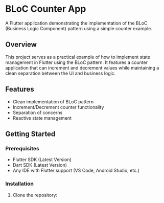 # BLoC Counter App

A Flutter application demonstrating the implementation of the BLoC (Business Logic Component) pattern using a simple counter example.

## Overview

This project serves as a practical example of how to implement state management in Flutter using the BLoC pattern. It features a counter application that can increment and decrement values while maintaining a clean separation between the UI and business logic.

## Features

- Clean implementation of BLoC pattern
- Increment/Decrement counter functionality
- Separation of concerns
- Reactive state management

## Getting Started

### Prerequisites

- Flutter SDK (Latest Version)
- Dart SDK (Latest Version)
- Any IDE with Flutter support (VS Code, Android Studio, etc.)

### Installation

1. Clone the repository:
